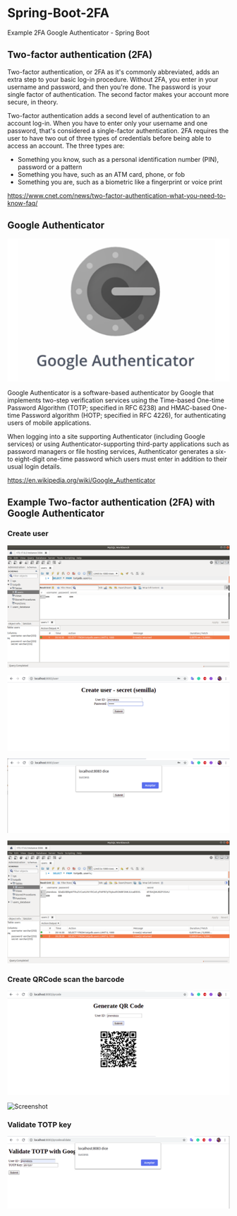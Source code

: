 # Spring-Boot-2FA
Example 2FA Google Authenticator - Spring Boot

## Two-factor authentication (2FA)
Two-factor authentication, or 2FA as it's commonly abbreviated, adds an extra step to your basic log-in procedure. Without 2FA, you enter in your username and password, and then you're done. The password is your single factor of authentication. The second factor makes your account more secure, in theory.

Two-factor authentication adds a second level of authentication to an account log-in. When you have to enter only your username and one password, that's considered a single-factor authentication. 2FA requires the user to have two out of three types of credentials before being able to access an account. The three types are:

- Something you know, such as a personal identification number (PIN), password or a pattern
- Something you have, such as an ATM card, phone, or fob
- Something you are, such as a biometric like a fingerprint or voice print

https://www.cnet.com/news/two-factor-authentication-what-you-need-to-know-faq/

## Google Authenticator

![Screenshot](/prtsc/google-authenticator.png)

Google Authenticator is a software-based authenticator by Google that implements two-step verification services using the Time-based One-time Password Algorithm (TOTP; specified in RFC 6238) and HMAC-based One-time Password algorithm (HOTP; specified in RFC 4226), for authenticating users of mobile applications.

When logging into a site supporting Authenticator (including Google services) or using Authenticator-supporting third-party applications such as password managers or file hosting services, Authenticator generates a six- to eight-digit one-time password which users must enter in addition to their usual login details.

https://en.wikipedia.org/wiki/Google_Authenticator

## Example Two-factor authentication (2FA) with Google Authenticator

### Create user

![Screenshot](/prtsc/2fa-1.png)

![Screenshot](/prtsc/2fa-2.png)

![Screenshot](/prtsc/2fa-2.1.png)

![Screenshot](/prtsc/2fa-2.2.png)

### Create QRCode scan the barcode 

![Screenshot](/prtsc/2fa-3.png)

![Screenshot](/prtsc/2fa-3.1.png)

### Validate TOTP key

![Screenshot](/prtsc/2fa-4.png)




